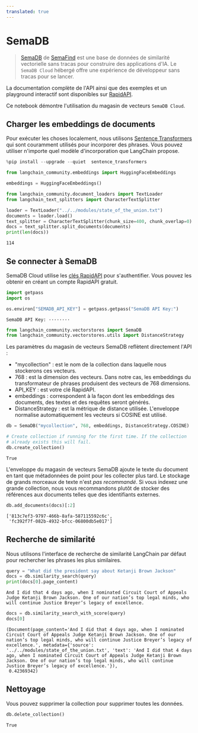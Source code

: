 ```yaml
---
translated: true
---
```


# SemaDB

> [SemaDB](https://www.semafind.com/products/semadb) de [SemaFind](https://www.semafind.com) est une base de données de similarité vectorielle sans tracas pour construire des applications d'IA. Le `SemaDB Cloud` hébergé offre une expérience de développeur sans tracas pour se lancer.

La documentation complète de l'API ainsi que des exemples et un playground interactif sont disponibles sur [RapidAPI](https://rapidapi.com/semafind-semadb/api/semadb).

Ce notebook démontre l'utilisation du magasin de vecteurs `SemaDB Cloud`.

## Charger les embeddings de documents

Pour exécuter les choses localement, nous utilisons [Sentence Transformers](https://www.sbert.net/) qui sont couramment utilisés pour incorporer des phrases. Vous pouvez utiliser n'importe quel modèle d'incorporation que LangChain propose.

```python
%pip install --upgrade --quiet  sentence_transformers
```

```python
from langchain_community.embeddings import HuggingFaceEmbeddings

embeddings = HuggingFaceEmbeddings()
```

```python
from langchain_community.document_loaders import TextLoader
from langchain_text_splitters import CharacterTextSplitter

loader = TextLoader("../../modules/state_of_the_union.txt")
documents = loader.load()
text_splitter = CharacterTextSplitter(chunk_size=400, chunk_overlap=0)
docs = text_splitter.split_documents(documents)
print(len(docs))
```

```output
114
```

## Se connecter à SemaDB

SemaDB Cloud utilise les [clés RapidAPI](https://rapidapi.com/semafind-semadb/api/semadb) pour s'authentifier. Vous pouvez les obtenir en créant un compte RapidAPI gratuit.

```python
import getpass
import os

os.environ["SEMADB_API_KEY"] = getpass.getpass("SemaDB API Key:")
```

```output
SemaDB API Key: ········
```

```python
from langchain_community.vectorstores import SemaDB
from langchain_community.vectorstores.utils import DistanceStrategy
```

Les paramètres du magasin de vecteurs SemaDB reflètent directement l'API :

- "mycollection" : est le nom de la collection dans laquelle nous stockerons ces vecteurs.
- 768 : est la dimension des vecteurs. Dans notre cas, les embeddings du transformateur de phrases produisent des vecteurs de 768 dimensions.
- API_KEY : est votre clé RapidAPI.
- embeddings : correspondent à la façon dont les embeddings des documents, des textes et des requêtes seront générés.
- DistanceStrategy : est la métrique de distance utilisée. L'enveloppe normalise automatiquement les vecteurs si COSINE est utilisé.

```python
db = SemaDB("mycollection", 768, embeddings, DistanceStrategy.COSINE)

# Create collection if running for the first time. If the collection
# already exists this will fail.
db.create_collection()
```

```output
True
```

L'enveloppe du magasin de vecteurs SemaDB ajoute le texte du document en tant que métadonnées de point pour les collecter plus tard. Le stockage de grands morceaux de texte n'est *pas recommandé*. Si vous indexez une grande collection, nous vous recommandons plutôt de stocker des références aux documents telles que des identifiants externes.

```python
db.add_documents(docs)[:2]
```

```output
['813c7ef3-9797-466b-8afa-587115592c6c',
 'fc392f7f-082b-4932-bfcc-06800db5e017']
```

## Recherche de similarité

Nous utilisons l'interface de recherche de similarité LangChain par défaut pour rechercher les phrases les plus similaires.

```python
query = "What did the president say about Ketanji Brown Jackson"
docs = db.similarity_search(query)
print(docs[0].page_content)
```

```output
And I did that 4 days ago, when I nominated Circuit Court of Appeals Judge Ketanji Brown Jackson. One of our nation’s top legal minds, who will continue Justice Breyer’s legacy of excellence.
```

```python
docs = db.similarity_search_with_score(query)
docs[0]
```

```output
(Document(page_content='And I did that 4 days ago, when I nominated Circuit Court of Appeals Judge Ketanji Brown Jackson. One of our nation’s top legal minds, who will continue Justice Breyer’s legacy of excellence.', metadata={'source': '../../modules/state_of_the_union.txt', 'text': 'And I did that 4 days ago, when I nominated Circuit Court of Appeals Judge Ketanji Brown Jackson. One of our nation’s top legal minds, who will continue Justice Breyer’s legacy of excellence.'}),
 0.42369342)
```

## Nettoyage

Vous pouvez supprimer la collection pour supprimer toutes les données.

```python
db.delete_collection()
```

```output
True
```
